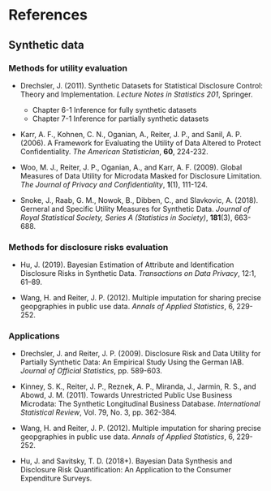 # References

## Synthetic data

### Methods for utility evaluation

- Drechsler, J. (2011). Synthetic Datasets for Statistical Disclosure Control: Theory and Implementation. *Lecture Notes in Statistics 201*, Springer.
    - Chapter 6-1 Inference for fully synthetic datasets
    - Chapter 7-1 Inference for partially synthetic datasets
    
- Karr, A. F., Kohnen, C. N., Oganian, A., Reiter, J. P., and Sanil, A. P. (2006). A Framework for Evaluating the Utility of Data Altered to Protect Confidentiality. *The American Statistician*, **60**, 224-232.

- Woo, M. J., Reiter, J. P., Oganian, A., and Karr, A. F. (2009). Global Measures of Data Utility for Microdata Masked for Disclosure Limitation. *The Journal of Privacy and Confidentiality*, **1**(1), 111-124.

- Snoke, J., Raab, G. M., Nowok, B., Dibben, C., and Slavkovic, A. (2018). Gerneral and Specific Utility Measures for Synthetic Data. *Journal of Royal Statistical Society, Series A (Statistics in Society)*, **181**(3), 663-688.


### Methods for disclosure risks evaluation

- Hu, J. (2019). Bayesian Estimation of Attribute and Identification Disclosure Risks in Synthetic Data. *Transactions on Data Privacy*, 12:1, 61–89.

- Wang, H. and Reiter, J. P. (2012). Multiple imputation for sharing precise geopgraphies in public use data. *Annals of Applied Statistics*, 6, 229-252.


### Applications

- Drechsler, J. and Reiter, J. P. (2009). Disclosure Risk and Data Utility for Partially Synthetic Data: An Empirical Study Using the German IAB. *Journal of Official Statistics*, pp. 589-603.

- Kinney, S. K., Reiter, J. P., Reznek, A. P., Miranda, J., Jarmin, R. S., and Abowd, J. M. (2011). Towards Unrestricted Public Use Business Microdata: The Synthetic Longitudinal Business Database. *International Statistical Review*, Vol. 79, No. 3, pp. 362-384.

- Wang, H. and Reiter, J. P. (2012). Multiple imputation for sharing precise geopgraphies in public use data. *Annals of Applied Statistics*, 6, 229-252.

- Hu, J. and Savitsky, T. D. (2018+). Bayesian Data Synthesis and Disclosure Risk Quantification: An Application to the Consumer Expenditure Surveys.

